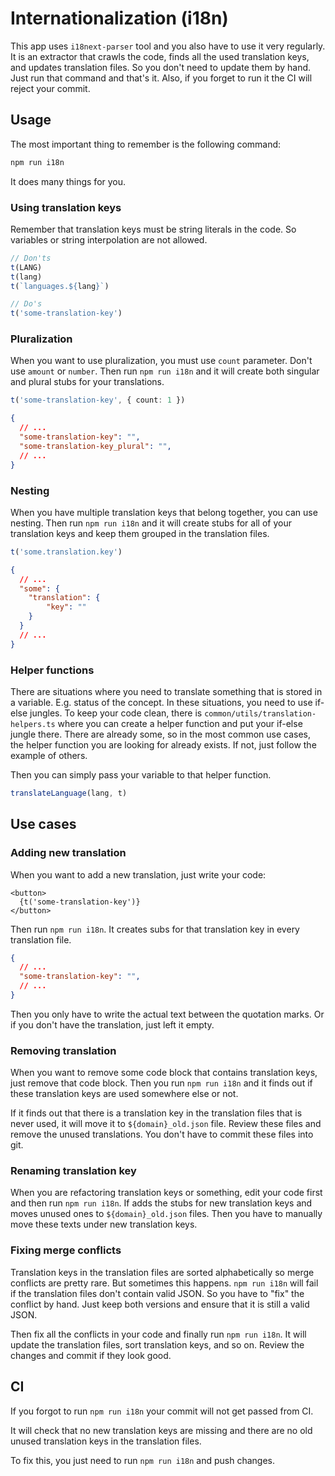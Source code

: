 # Internationalization (i18n)

This app uses `i18next-parser` tool and you also have to use it very regularly.
It is an extractor that crawls the code, finds all the used translation keys,
and updates translation files. So you don't need to update them by hand. Just
run that command and that's it. Also, if you forget to run it the CI will
reject your commit.

## Usage

The most important thing to remember is the following command:

```bash
npm run i18n
```

It does many things for you.

### Using translation keys

Remember that translation keys must be string literals in the code. So
variables or string interpolation are not allowed.

```ts
// Don'ts
t(LANG)
t(lang)
t(`languages.${lang}`)

// Do's
t('some-translation-key')
```

### Pluralization

When you want to use pluralization, you must use `count` parameter. Don't use
`amount` or `number`. Then run `npm run i18n` and it will create both singular
and plural stubs for your translations.

```ts
t('some-translation-key', { count: 1 })
```

```json
{
  // ...
  "some-translation-key": "",
  "some-translation-key_plural": "",
  // ...
}
```

### Nesting

When you have multiple translation keys that belong together, you can use
nesting. Then run `npm run i18n` and it will create stubs for all of your
translation keys and keep them grouped in the translation files.

```ts
t('some.translation.key')
```

```json
{
  // ...
  "some": {
    "translation": {
        "key": ""
    }
  }
  // ...
}
```

### Helper functions

There are situations where you need to translate something that is stored in
a variable. E.g. status of the concept. In these situations, you need to use
if-else jungles. To keep your code clean, there is
`common/utils/translation-helpers.ts` where you can create a helper function
and put your if-else jungle there. There are already some, so in the
most common use cases, the helper function you are looking for already exists.
If not, just follow the example of others.

Then you can simply pass your variable to that helper function.

```ts
translateLanguage(lang, t)
```

## Use cases

### Adding new translation

When you want to add a new translation, just write your code:

```tsx
<button>
  {t('some-translation-key')}
</button>
```

Then run `npm run i18n`. It creates subs for that translation key in every
translation file.

```json
{
  // ...
  "some-translation-key": "",
  // ...
}
```

Then you only have to write the actual text between the quotation marks. Or if
you don't have the translation, just left it empty.

### Removing translation

When you want to remove some code block that contains translation keys, just
remove that code block. Then you run `npm run i18n` and it finds out if these
translation keys are used somewhere else or not.

If it finds out that there is a translation key in the translation files that
is never used, it will move it to `${domain}_old.json` file. Review these files
and remove the unused translations. You don't have to commit these files into
git.

### Renaming translation key

When you are refactoring translation keys or something, edit your code first
and then run `npm run i18n`. If adds the stubs for new translation keys and
moves unused ones to `${domain}_old.json` files. Then you have to manually move
these texts under new translation keys.

### Fixing merge conflicts

Translation keys in the translation files are sorted alphabetically so merge
conflicts are pretty rare. But sometimes this happens. `npm run i18n` will
fail if the translation files don't contain valid JSON. So you have to
"fix" the conflict by hand. Just keep both versions and ensure that it is still
a valid JSON.

Then fix all the conflicts in your code and finally run `npm run i18n`. It will
update the translation files, sort translation keys, and so on. Review the
changes and commit if they look good.

## CI

If you forgot to run `npm run i18n` your commit will not get passed from CI.

It will check that no new translation keys are missing and there are no old
unused translation keys in the translation files.

To fix this, you just need to run `npm run i18n` and push changes.
